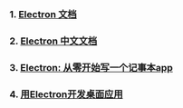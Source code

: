 ### 1. [Electron 文档](https://electronjs.org/docs)
### 2. [Electron 中文文档](https://www.w3cschool.cn/electronmanual/p9al1qkx.html)
### 3. [Electron: 从零开始写一个记事本app](https://www.jianshu.com/p/57d910008612/)
### 4. [用Electron开发桌面应用](http://get.ftqq.com/7870.get)
